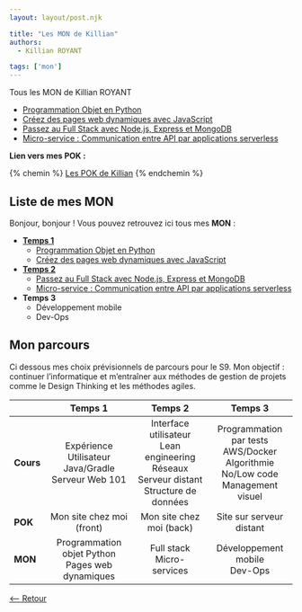 ```yaml
---
layout: layout/post.njk

title: "Les MON de Killian"
authors:
  - Killian ROYANT

tags: ['mon']
---
```


<!-- début résumé -->

Tous les MON de Killian ROYANT

- [Programmation Objet en Python](royantk/temps_1/POO_python)
- [Créez des pages web dynamiques avec JavaScript](royantk/temps_1/js)
- [Passez au Full Stack avec Node.js, Express et MongoDB](royantk/temps_2/fullstack)
- [Micro-service : Communication entre API par applications serverless](royantk/temps_2/microservice)

<!-- fin résumé -->

**Lien vers mes POK :**

{% chemin %} [Les POK de Killian](../../pok/royantk) {% endchemin %}

## Liste de mes MON

Bonjour, bonjour ! Vous pouvez retrouvez ici tous mes **MON** :

- [**Temps 1**](temps_1)
  - [Programmation Objet en Python](temps_1/POO_python)
  - [Créez des pages web dynamiques avec JavaScript](temps_1/js)
- [**Temps 2**](temps_2)
  - [Passez au Full Stack avec Node.js, Express et MongoDB](temps_2/fullstack)
  - [Micro-service : Communication entre API par applications serverless](temps_2/microservice)
- **Temps 3**
  - Développement mobile
  - Dev-Ops

## Mon parcours

Ci dessous mes choix prévisionnels de parcours pour le S9. Mon objectif : continuer l’informatique et m’entraîner aux méthodes de gestion de projets comme le Design Thinking et les méthodes agiles.

|  | **Temps 1** | **Temps 2** | **Temps 3** |
|---|:---:|:---:|:---:|
| **Cours** | Expérience Utilisateur<br>Java/Gradle<br>Serveur Web 101 | Interface utilisateur<br>Lean engineering<br>Réseaux<br>Serveur distant<br>Structure de données | Programmation par tests<br>AWS/Docker<br>Algorithmie<br>No/Low code<br>Management visuel |
| **POK** | Mon site chez moi (front) | Mon site chez moi (back) | Site sur serveur distant |
| **MON** | Programmation objet Python<br>Pages web dynamiques | Full stack<br>Micro-services | Développement mobile<br>Dev-Ops |

[<-- Retour](../)
